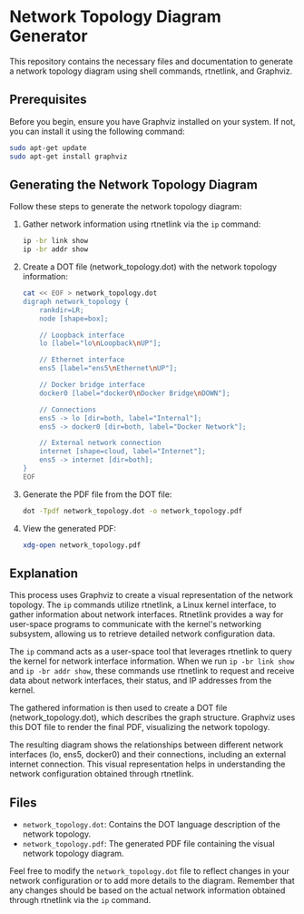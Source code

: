 # Network Topology Diagram Generator

This repository contains the necessary files and documentation to generate a network topology diagram using shell commands, rtnetlink, and Graphviz.

## Prerequisites

Before you begin, ensure you have Graphviz installed on your system. If not, you can install it using the following command:

```bash
sudo apt-get update
sudo apt-get install graphviz
```

## Generating the Network Topology Diagram

Follow these steps to generate the network topology diagram:

1. Gather network information using rtnetlink via the `ip` command:
   ```bash
   ip -br link show
   ip -br addr show
   ```

2. Create a DOT file (network_topology.dot) with the network topology information:
   ```bash
   cat << EOF > network_topology.dot
   digraph network_topology {
       rankdir=LR;
       node [shape=box];

       // Loopback interface
       lo [label="lo\nLoopback\nUP"];

       // Ethernet interface
       ens5 [label="ens5\nEthernet\nUP"];

       // Docker bridge interface
       docker0 [label="docker0\nDocker Bridge\nDOWN"];

       // Connections
       ens5 -> lo [dir=both, label="Internal"];
       ens5 -> docker0 [dir=both, label="Docker Network"];

       // External network connection
       internet [shape=cloud, label="Internet"];
       ens5 -> internet [dir=both];
   }
   EOF
   ```

3. Generate the PDF file from the DOT file:
   ```bash
   dot -Tpdf network_topology.dot -o network_topology.pdf
   ```

4. View the generated PDF:
   ```bash
   xdg-open network_topology.pdf
   ```

## Explanation

This process uses Graphviz to create a visual representation of the network topology. The `ip` commands utilize rtnetlink, a Linux kernel interface, to gather information about network interfaces. Rtnetlink provides a way for user-space programs to communicate with the kernel's networking subsystem, allowing us to retrieve detailed network configuration data.

The `ip` command acts as a user-space tool that leverages rtnetlink to query the kernel for network interface information. When we run `ip -br link show` and `ip -br addr show`, these commands use rtnetlink to request and receive data about network interfaces, their status, and IP addresses from the kernel.

The gathered information is then used to create a DOT file (network_topology.dot), which describes the graph structure. Graphviz uses this DOT file to render the final PDF, visualizing the network topology.

The resulting diagram shows the relationships between different network interfaces (lo, ens5, docker0) and their connections, including an external internet connection. This visual representation helps in understanding the network configuration obtained through rtnetlink.

## Files

- `network_topology.dot`: Contains the DOT language description of the network topology.
- `network_topology.pdf`: The generated PDF file containing the visual network topology diagram.

Feel free to modify the `network_topology.dot` file to reflect changes in your network configuration or to add more details to the diagram. Remember that any changes should be based on the actual network information obtained through rtnetlink via the `ip` command.
